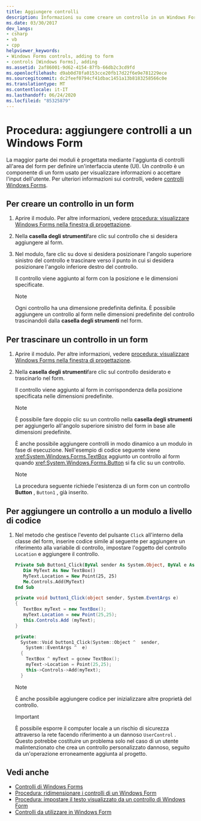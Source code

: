 ```yaml
---
title: Aggiungere controlli
description: Informazioni su come creare un controllo in un Windows Form. Un controllo è un componente di un modulo che è possibile usare per visualizzare informazioni o accettare l'input dell'utente.
ms.date: 03/30/2017
dev_langs:
- csharp
- vb
- cpp
helpviewer_keywords:
- Windows Forms controls, adding to form
- controls [Windows Forms], adding
ms.assetid: 2af86001-9d62-4154-87fb-66db2c3cd9fd
ms.openlocfilehash: d9ab0d78fa0153cce20fb17d22f6e9e781229ece
ms.sourcegitcommit: dc2feef0794cf41dbac1451a13b8183258566c0e
ms.translationtype: MT
ms.contentlocale: it-IT
ms.lasthandoff: 06/24/2020
ms.locfileid: "85325879"
---
```

# <a name="how-to-add-controls-to-windows-forms"></a>Procedura: aggiungere controlli a un Windows Form

La maggior parte dei moduli è progettata mediante l'aggiunta di controlli all'area del form per definire un'interfaccia utente (UI). Un *controllo* è un componente di un form usato per visualizzare informazioni o accettare l'input dell'utente. Per ulteriori informazioni sui controlli, vedere [controlli Windows Forms](index.md).

## <a name="to-draw-a-control-on-a-form"></a>Per creare un controllo in un form

1. Aprire il modulo. Per altre informazioni, vedere [procedura: visualizzare Windows Forms nella finestra di progettazione](https://docs.microsoft.com/previous-versions/visualstudio/visual-studio-2010/w5yd62ts(v=vs.100)).

2. Nella **casella degli strumenti**fare clic sul controllo che si desidera aggiungere al form.

3. Nel modulo, fare clic su dove si desidera posizionare l'angolo superiore sinistro del controllo e trascinare verso il punto in cui si desidera posizionare l'angolo inferiore destro del controllo.

    Il controllo viene aggiunto al form con la posizione e le dimensioni specificate.

    > [!NOTE]
    > Ogni controllo ha una dimensione predefinita definita. È possibile aggiungere un controllo al form nelle dimensioni predefinite del controllo trascinandoli dalla **casella degli strumenti** nel form.

## <a name="to-drag-a-control-to-a-form"></a>Per trascinare un controllo in un form

1. Aprire il modulo. Per altre informazioni, vedere [procedura: visualizzare Windows Forms nella finestra di progettazione](https://docs.microsoft.com/previous-versions/visualstudio/visual-studio-2010/w5yd62ts(v=vs.100)).

2. Nella **casella degli strumenti**fare clic sul controllo desiderato e trascinarlo nel form.

    Il controllo viene aggiunto al form in corrispondenza della posizione specificata nelle dimensioni predefinite.

    > [!NOTE]
    > È possibile fare doppio clic su un controllo nella **casella degli strumenti** per aggiungerlo all'angolo superiore sinistro del form in base alle dimensioni predefinite.

    È anche possibile aggiungere controlli in modo dinamico a un modulo in fase di esecuzione. Nell'esempio di codice seguente viene <xref:System.Windows.Forms.TextBox> aggiunto un controllo al form quando <xref:System.Windows.Forms.Button> si fa clic su un controllo.

    > [!NOTE]
    > La procedura seguente richiede l'esistenza di un form con un controllo **Button** , `Button1` , già inserito.

## <a name="to-add-a-control-to-a-form-programmatically"></a>Per aggiungere un controllo a un modulo a livello di codice

1. Nel metodo che gestisce l'evento del pulsante `Click` all'interno della classe del form, inserire codice simile al seguente per aggiungere un riferimento alla variabile di controllo, impostare l'oggetto del controllo `Location` e aggiungere il controllo.

    ```vb
    Private Sub Button1_Click(ByVal sender As System.Object, ByVal e As System.EventArgs) Handles Button1.Click
       Dim MyText As New TextBox()
       MyText.Location = New Point(25, 25)
       Me.Controls.Add(MyText)
    End Sub
    ```

    ```csharp
    private void button1_Click(object sender, System.EventArgs e)
    {
       TextBox myText = new TextBox();
       myText.Location = new Point(25,25);
       this.Controls.Add (myText);
    }
    ```

    ```cpp
    private:
      System::Void button1_Click(System::Object ^  sender,
        System::EventArgs ^  e)
      {
        TextBox ^ myText = gcnew TextBox();
        myText->Location = Point(25,25);
        this->Controls->Add(myText);
      }
    ```

    > [!NOTE]
    > È anche possibile aggiungere codice per inizializzare altre proprietà del controllo.

    > [!IMPORTANT]
    > È possibile esporre il computer locale a un rischio di sicurezza attraverso la rete facendo riferimento a un dannoso `UserControl` . Questo potrebbe costituire un problema solo nel caso di un utente malintenzionato che crea un controllo personalizzato dannoso, seguito da un'operazione erroneamente aggiunta al progetto.

## <a name="see-also"></a>Vedi anche

- [Controlli di Windows Forms](index.md)
- [Procedura: ridimensionare i controlli di un Windows Form](how-to-resize-controls-on-windows-forms.md)
- [Procedura: impostare il testo visualizzato da un controllo di Windows Form](how-to-set-the-text-displayed-by-a-windows-forms-control.md)
- [Controlli da utilizzare in Windows Form](controls-to-use-on-windows-forms.md)
